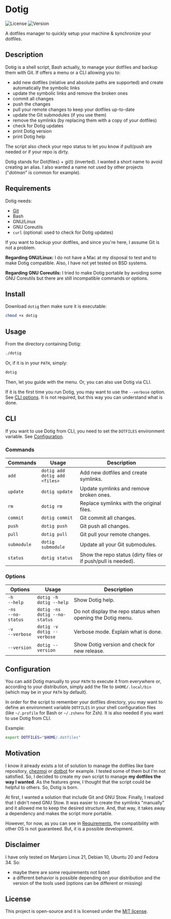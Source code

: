 # Dotig

![License](https://img.shields.io/github/license/ArmandPhilippot/dotig?color=blue&colorA=4c4f56&label=License&style=flat-square) ![Version](https://img.shields.io/github/package-json/v/ArmandPhilippot/dotig?color=blue&colorA=4c4f56&label=Version&style=flat-square)

A dotfiles manager to quickly setup your machine & synchronize your dotfiles.

## Description

Dotig is a shell script, Bash actually, to manage your dotfiles and backup them with Git. If offers a menu or a CLI allowing you to:
* add new dotfiles (relative and absolute paths are supported) and create automatically the symbolic links
* update the symbolic links and remove the broken ones
* commit all changes
* push the changes
* pull your remote changes to keep your dotfiles up-to-date
* update the Git submodules (if you use them)
* remove the symlinks (by replacing them with a copy of your dotfiles)
* check for Dotig updates
* print Dotig version
* print Dotig help

The script also check your repo status to let you know if pull/push are needed or if your repo is dirty.

Dotig stands for Dot(files) + gi(t) (inverted). I wanted a short name to avoid creating an alias. I also wanted a name not used by other projects ("*dotman*" is common for example).

## Requirements

Dotig needs:
* [Git](https://git-scm.com/)
* Bash
* GNU/Linux
* GNU Coreutils
* `curl` (optional: used to check for Dotig updates)

If you want to backup your dotfiles, and since you're here, I assume Git is not a problem.

**Regarding GNU/Linux:** I do not have a Mac at my disposal to test and to make Dotig compatible. Also, I have not yet tested on BSD systems.

**Regarding GNU Coreutils:** I tried to make Dotig portable by avoiding some GNU Coreutils but there are still incompatible commands or options.

## Install

Download `dotig` then make sure it is executable:

```bash
chmod +x dotig
```

## Usage

From the directory containing Dotig:
```bash
./dotig
```

Or, if it is in your `PATH`, simply:
```bash
dotig
```

Then, let you guide with the menu. Or, you can also use Dotig via CLI.

If it is the first time you run Dotig, you may want to use the `--verbose` option. See [CLI options](#options). It is not required, but this way you can understand what is done.

## CLI

If you want to use Dotig from CLI, you need to set the `DOTFILES` environment variable. See [Configuration](#configuration).
### Commands

|Commands|Usage|Description|
|---|---|---|
|`add`|`dotig add`<br />`dotig add <files>`|Add new dotfiles and create symlinks.|
|`update`|`dotig update`|Update symlinks and remove broken ones.|
|`rm`|`dotig rm`|Replace symlinks with the original files.|
|`commit`|`dotig commit`|Git commit all changes.|
|`push`|`dotig push`|Git push all changes.|
|`pull`|`dotig pull`|Git pull your remote changes.|
|`submodule`|`dotig submodule`|Update all your Git submodules.|
|`status`|`dotig status`|Show the repo status (dirty files or if push/pull is needed).|

### Options

|Options|Usage|Description|
|---|---|---|
|`-h`<br />`--help`|`dotig -h`<br />`dotig --help`|Show Dotig help.|
|`-ns`<br />`--no-status`|`dotig -ns`<br />`dotig --no-status`|Do not display the repo status when opening the Dotig menu.|
|`-v`<br />`--verbose`|`dotig -v`<br />`dotig --verbose`|Verbose mode. Explain what is done.|
|`--version`|`dotig --version`|Show Dotig version and check for new release.|

## Configuration

You can add Dotig manually to your `PATH` to execute it from everywhere or, according to your distribution, simply add the file to `$HOME/.local/bin` (which may be in your `PATH` by default).

In order for the script to remember your dotfiles directory, you may want to define an environment variable `DOTFILES` in your shell configuration files (like `~/.profile` for Bash or `~/.zshenv` for Zsh). It is also needed if you want to use Dotig from CLI.

Example:

```bash
export DOTFILES="$HOME/.dotfiles"
```

## Motivation

I know it already exists a lot of solution to manage the dotfiles like bare repository, [chezmoi](https://github.com/twpayne/chezmoi) or [dotbot](https://github.com/anishathalye/dotbot) for example. I tested some of them but I'm not satisfied. So, I decided to create my own script to manage **my dotfiles the way I wanted**. As the features grew, I thought that the script could be helpful to others. So, Dotig is born.

At first, I wanted a solution that include Git and GNU Stow. Finally, I realized that I didn't need GNU Stow. It was easier to create the symlinks "manually" and it allowed me to keep the desired structure. And, that way, it takes away a dependency and makes the script more portable.

However, for now, as you can see in [Requirements](#requirements), the compatibility with other OS is not guaranteed. But, it is a possible development.

## Disclaimer

I have only tested on Manjaro Linux 21, Debian 10, Ubuntu 20 and Fedora 34. So:
* maybe there are some requirements not listed
* a different behavior is possible depending on your distribution and the version of the tools used (options can be different or missing)

## License

This project is open-source and it is licensed under the [MIT license](./LICENSE).
